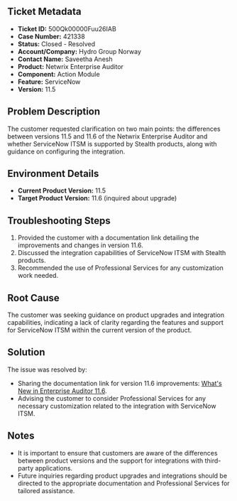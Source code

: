 ## Ticket Metadata
- **Ticket ID:** 500Qk00000Fuu26IAB
- **Case Number:** 421338
- **Status:** Closed - Resolved
- **Account/Company:** Hydro Group Norway
- **Contact Name:** Saveetha Anesh
- **Product:** Netwrix Enterprise Auditor
- **Component:** Action Module
- **Feature:** ServiceNow
- **Version:** 11.5

## Problem Description
The customer requested clarification on two main points: the differences between versions 11.5 and 11.6 of the Netwrix Enterprise Auditor and whether ServiceNow ITSM is supported by Stealth products, along with guidance on configuring the integration.

## Environment Details
- **Current Product Version:** 11.5
- **Target Product Version:** 11.6 (inquired about upgrade)

## Troubleshooting Steps
1. Provided the customer with a documentation link detailing the improvements and changes in version 11.6.
2. Discussed the integration capabilities of ServiceNow ITSM with Stealth products.
3. Recommended the use of Professional Services for any customization work needed.

## Root Cause
The customer was seeking guidance on product upgrades and integration capabilities, indicating a lack of clarity regarding the features and support for ServiceNow ITSM within the current version of the product.

## Solution
The issue was resolved by:
- Sharing the documentation link for version 11.6 improvements: [What's New in Enterprise Auditor 11.6](https://helpcenter.netwrix.com/bundle/EnterpriseAuditor_11.6/page/Content/EnterpriseAuditor/WhatsNew.htm).
- Advising the customer to consider Professional Services for any necessary customization related to the integration with ServiceNow ITSM.

## Notes
- It is important to ensure that customers are aware of the differences between product versions and the support for integrations with third-party applications.
- Future inquiries regarding product upgrades and integrations should be directed to the appropriate documentation and Professional Services for tailored assistance.